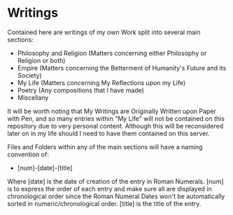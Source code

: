 # Writings
Contained here are writings of my own Work split into several main sections:
- Philosophy and Religion (Matters concerning either Philosophy or Religion or both)
- Empire (Matters concerning the Betterment of Humanity's Future and its Society)
- My Life (Matters concerning My Reflections upon my Life)
- Poetry (Any compositions that I have made)
- Miscellany

It will be worth noting that My Writings are Originally Written upon Paper with Pen, and so many entries within "My Life" will not be contained on this repository due to very personal content. Although this will be reconsidered later on in my life should I need to have them contained on this server.

Files and Folders within any of the main sections will have a naming convention of:
- [num]-[date]-[title]

Where [date] is the date of creation of the entry in Roman Numerals. [num] is to express the order of each entry and make sure all are displayed in chronological order since the Roman Numeral Dates won't be automatically sorted in numeric/chronological order. [title] is the title of the entry.
